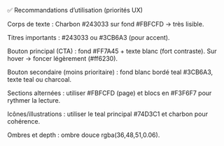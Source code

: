 ✅ Recommandations d’utilisation (priorités UX)

Corps de texte : Charbon #243033 sur fond #FBFCFD → très lisible.

Titres importants : #243033 ou #3CB6A3 (pour accent).

Bouton principal (CTA) : fond #FF7A45 + texte blanc (fort contraste). Sur hover → foncer légèrement (#ff6230).

Bouton secondaire (moins prioritaire) : fond blanc bordé teal #3CB6A3, texte teal ou charcoal.

Sections alternées : utiliser #FBFCFD (page) et blocs en #F3F6F7 pour rythmer la lecture.

Icônes/illustrations : utiliser le teal principal #74D3C1 et charbon pour cohérence.

Ombres et depth : ombre douce rgba(36,48,51,0.06).